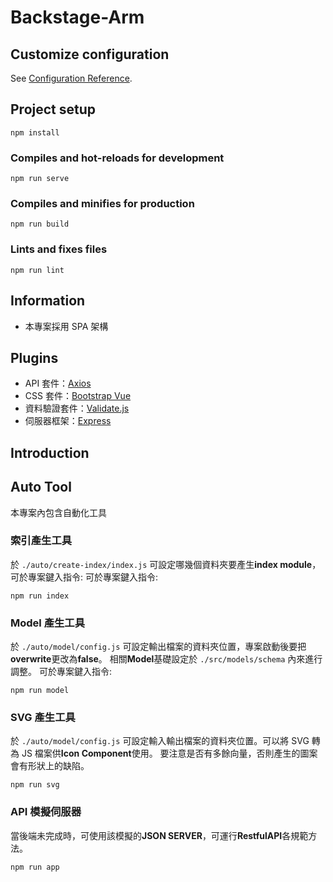 # Backstage-Arm

## Customize configuration

See [Configuration Reference](https://cli.vuejs.org/config/).

## Project setup

```
npm install
```

### Compiles and hot-reloads for development

```
npm run serve
```

### Compiles and minifies for production

```
npm run build
```

### Lints and fixes files

```
npm run lint
```

## Information

- 本專案採用 SPA 架構

## Plugins

- API 套件：[Axios](https://www.npmjs.com/package/axios)
- CSS 套件：[Bootstrap Vue](https://bootstrap-vue.org/)
- 資料驗證套件：[Validate.js](https://validatejs.org/)
- 伺服器框架：[Express](https://expressjs.com/)

## Introduction

## Auto Tool

本專案內包含自動化工具

### 索引產生工具

於 `./auto/create-index/index.js` 可設定哪幾個資料夾要產生**index module**，可於專案鍵入指令:
可於專案鍵入指令:

```
npm run index
```

### Model 產生工具

於 `./auto/model/config.js` 可設定輸出檔案的資料夾位置，專案啟動後要把**overwrite**更改為**false**。
相關**Model**基礎設定於 `./src/models/schema` 內來進行調整。
可於專案鍵入指令:

```
npm run model
```

### SVG 產生工具

於 `./auto/model/config.js` 可設定輸入輸出檔案的資料夾位置。可以將 SVG 轉為 JS 檔案供**Icon Component**使用。
要注意是否有多餘向量，否則產生的圖案會有形狀上的缺陷。

```
npm run svg
```

### API 模擬伺服器

當後端未完成時，可使用該模擬的**JSON SERVER**，可運行**RestfulAPI**各規範方法。

```
npm run app
```
